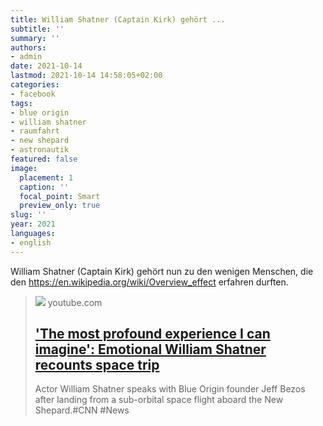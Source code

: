 ```yaml
---
title: William Shatner (Captain Kirk) gehört ...
subtitle: ''
summary: ''
authors:
- admin
date: 2021-10-14
lastmod: 2021-10-14 14:58:05+02:00
categories:
- facebook
tags:
- blue origin
- william shatner
- raumfahrt
- new shepard
- astronautik
featured: false
image:
  placement: 1
  caption: ''
  focal_point: Smart
  preview_only: true
slug: ''
year: 2021
languages:
- english
---
```


William Shatner (Captain Kirk) gehört nun zu den wenigen Menschen, die den https://en.wikipedia.org/wiki/Overview_effect erfahren durften.
> [![](https://i.ytimg.com/vi/NSNXBvpLb9o/maxresdefault.jpg)](https://www.youtube.com/watch?v=NSNXBvpLb9o)
> youtube.com
> ## ['The most profound experience I can imagine': Emotional William Shatner recounts space trip](https://www.youtube.com/watch?v=NSNXBvpLb9o)
>
>Actor William Shatner speaks with Blue Origin founder Jeff Bezos after landing from a sub-orbital space flight aboard the New Shepard.#CNN #News